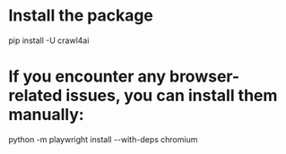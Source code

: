 # Install the package
pip install -U crawl4ai

# If you encounter any browser-related issues, you can install them manually:
python -m playwright install --with-deps chromium